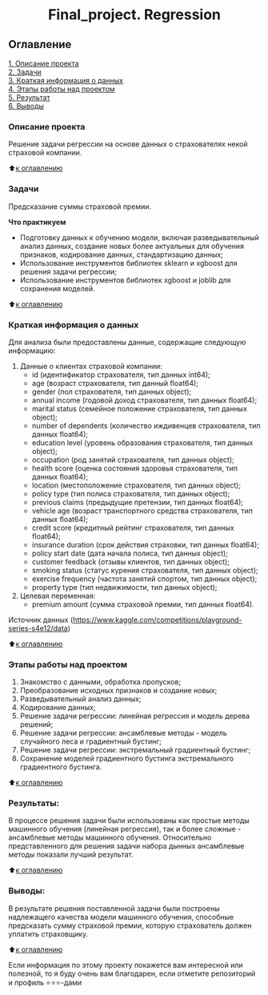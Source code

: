 # <center> Final_project. Regression

## Оглавление  
[1. Описание проекта](https://github.com/mrfluffypaws/Final-project/blob/main/README.md#Описание-проекта)  
[2. Задачи](https://github.com/mrfluffypaws/Final-project/blob/main/README.md#Задачи)  
[3. Краткая информация о данных](https://github.com/mrfluffypaws/Final-project/blob/main/README.md#Краткая-информация-о-данных)  
[4. Этапы работы над проектом](https://github.com/mrfluffypaws/Final-project/blob/main/README.md#Этапы-работы-над-проектом)  
[5. Результат](https://github.com/mrfluffypaws/Final-project/blob/main/README.md#Результаты)    
[6. Выводы](https://github.com/mrfluffypaws/Final-project/blob/main/README.md#Выводы) 

### Описание проекта    
Решение задачи регрессии на основе данных о страхователях некой страховой компании. 

:arrow_up:[к оглавлению](https://github.com/mrfluffypaws/Final-project/blob/main/README.md#Оглавление)


### Задачи    
Предсказание суммы страховой премии.


**Что практикуем**  
* Подготовку данных к обучению модели, включая разведывательный анализ данных, создание новых более актуальных для обучения признаков, кодирование данных, стандартизацию данных;     
* Использование инструментов библиотек sklearn и xgboost для решения задачи регрессии;
* Использование инструментов библиотек xgboost и joblib для сохранения моделей. 

:arrow_up:[к оглавлению](https://github.com/mrfluffypaws/Final-project/blob/main/README.md#Оглавление)


### Краткая информация о данных
Для анализа были предоставлены данные, содержащие следующую информацию:
1. Данные о клиентах страховой компании:
    - id (идентификатор страхователя, тип данных int64);
    - age (возраст страхователя, тип данный float64);
    - gender (пол страхователя, тип данных object);
    - annual income (годовой доход страхователя, тип данных float64);
    - marital status (семейное положение страхователя, тип данных object);
    - number of dependents (количество иждивенцев страхователя, тип данных float64);
    - education level (уровень образования страхователя, тип данных object);
    - occupation (род занятий страхователя, тип данных object);
    - health score (оценка состояния здоровья страхователя, тип данных float64);
    - location (местоположение страхователя, тип данных object);
    - policy type (тип полиса страхователя, тип данных object);
    - previous claims (предыдущие претензии, тип данных float64);
    - vehicle age (возраст транспортного средства страхователя, тип данных float64);
    - credit score (кредитный рейтинг страхователя, тип данных float64);
    - insurance duration (срок действия страховки, тип данных float64);
    - policy start date (дата начала полиса, тип данных object);
    - customer feedback (отзывы клиентов, тип данных object);
    - smoking status (статус курения страхователя, тип данных object);
    - exercise frequency (частота занятий спортом, тип данных object);
    - property type (тип недвижимости, тип данных object);   
2. Целевая переменная:
    - premium amount (сумма страховой премии, тип данных float64). 

Источник данных (https://www.kaggle.com/competitions/playground-series-s4e12/data) 

  
:arrow_up:[к оглавлению](https://github.com/mrfluffypaws/Final-project/blob/main/README.md#Оглавление)


### Этапы работы над проектом  
1. Знакомство с данными, обработка пропусков;
2. Преобразование исходных признаков и создание новых;
3. Разведывательный анализ данных;
4. Кодирование данных;
5. Решение задачи регрессии: линейная регрессия и модель дерева решений;
6. Решение задачи регрессии: ансамблевые методы - модель случайного леса и градиентный бустинг;
7. Решение задачи регрессии: экстремальный градиентный бустинг; 
8. Сохранение моделей градиентного бустинга экстремального градиентного бустинга.


:arrow_up:[к оглавлению](https://github.com/mrfluffypaws/Final-project/blob/main/README.md#Оглавление)


### Результаты:  
В процессе решения задачи были использованы как простые методы машинного обучения (линейная регрессия), так и более сложные - ансамблевые методы машинного обучения. Относительно представленного для решения задачи набора дынных ансамблевые методы показали лучший результат.

:arrow_up:[к оглавлению](https://github.com/mrfluffypaws/Final-project/blob/main/README.md#Оглавление)


### Выводы:  
В результате решения поставленной задачи были построены надлежащего качества модели машинного обучения, способные предсказать сумму страховой премии, которую страхователь должен уплатить страховщику.      


:arrow_up:[к оглавлению](https://github.com/mrfluffypaws/Final-project/blob/main/README.md#Оглавление)


Если информация по этому проекту покажется вам интересной или полезной, то я буду очень вам благодарен, если отметите репозиторий и профиль ⭐️⭐️⭐️-дами

